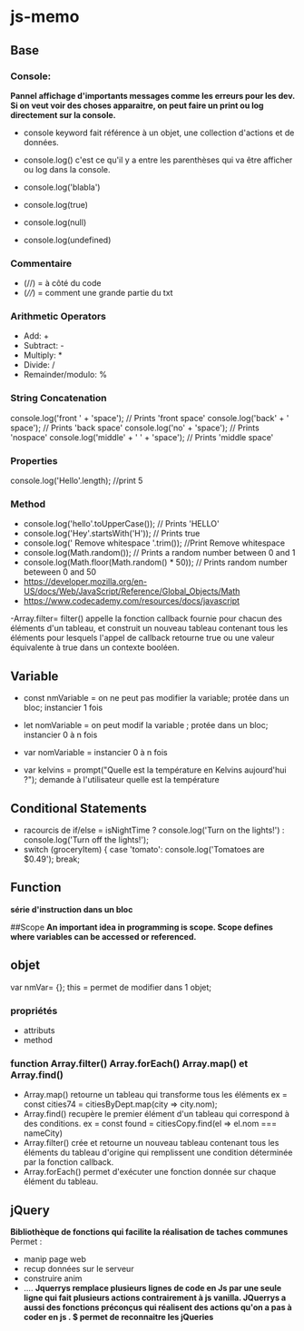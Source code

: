 # js-memo

## Base

### Console:

__Pannel affichage d'importants messages comme les erreurs pour les dev. Si on veut voir des choses apparaitre, on peut faire un print ou log directement sur la console.__

- console keyword fait référence à un objet, une collection d'actions et de données.

- console.log() c'est ce qu'il y a entre les parenthèses qui va être afficher ou log dans la console.
- console.log('blabla')
- console.log(true)
- console.log(null)
- console.log(undefined)

### Commentaire

- (//) = à côté du code
- (*//*) = comment une grande partie du txt

### Arithmetic Operators

- Add: +
- Subtract: -
- Multiply: *
- Divide: /
- Remainder/modulo: %

### String Concatenation

console.log('front ' + 'space'); 
// Prints 'front space'
console.log('back' + ' space'); 
// Prints 'back space'
console.log('no' + 'space'); 
// Prints 'nospace'
console.log('middle' + ' ' + 'space'); 
// Prints 'middle space'

### Properties

console.log('Hello'.length);
//print 5

### Method

- console.log('hello'.toUpperCase()); // Prints 'HELLO'
- console.log('Hey'.startsWith('H')); // Prints true
- console.log('    Remove whitespace   '.trim()); //Print Remove whitespace
- console.log(Math.random()); // Prints a random number between 0 and 1
- console.log(Math.floor(Math.random() * 50)); // Prints random number beteween 0 and 50
- https://developer.mozilla.org/en-US/docs/Web/JavaScript/Reference/Global_Objects/Math
- https://www.codecademy.com/resources/docs/javascript





-Array.filter= filter() appelle la fonction callback fournie pour chacun des éléments d'un tableau, et construit un nouveau tableau contenant tous les éléments pour lesquels l'appel de callback retourne true ou une valeur équivalente à true dans un contexte booléen. 



## Variable

- const nmVariable = on ne peut pas modifier la variable; protée dans un bloc; instancier 1 fois
- let nomVariable = on peut modif la variable ; protée dans un bloc; instancier 0 à n fois
- var nomVariable =  instancier 0 à n fois

- var kelvins = prompt("Quelle est la température en Kelvins aujourd'hui ?"); demande à l'utilisateur quelle est la température 

## Conditional Statements

- racourcis de if/else = isNightTime ? console.log('Turn on the lights!') : console.log('Turn off the lights!');
- switch (groceryItem) {
  case 'tomato':
    console.log('Tomatoes are $0.49');
    break;
    
 ## Function
 
 __série d'instruction dans un bloc__
 
 
 
 ##Scope
__An important idea in programming is scope. Scope defines where variables can be accessed or referenced.__

## objet 

var nmVar= {};
this = permet de modifier dans 1 objet;

### propriétés 

- attributs
- method


### function Array.filter() Array.forEach() Array.map() et Array.find()


- Array.map() retourne un tableau qui transforme tous les éléments
ex = const cities74 = citiesByDept.map(city => city.nom); 
- Array.find() recupère le premier élément d'un tableau qui correspond à des conditions.
ex = const found = citiesCopy.find(el => el.nom === nameCity)
- Array.filter() crée et retourne un nouveau tableau contenant tous les éléments du tableau d'origine qui remplissent une condition déterminée par la fonction callback.
- Array.forEach() permet d'exécuter une fonction donnée sur chaque élément du tableau.

## jQuery

__Bibliothèque de fonctions qui facilite la réalisation de taches communes__ Permet :
- manip page web
- recup données sur le serveur
- construire anim 
- ....
__Jquerrys remplace plusieurs lignes de code en Js par une seule ligne qui fait plusieurs actions contrairement à js vanilla. JQuerrys a aussi des fonctions préconçus qui réalisent des actions qu'on a pas à coder en js . $ permet de reconnaitre les jQueries__


